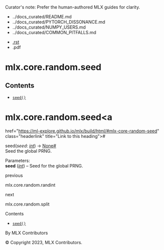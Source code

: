 Curator's note: Prefer the human-authored MLX guides for clarity.
- ../docs_curated/README.md
- ../docs_curated/PYTORCH_DISSONANCE.md
- ../docs_curated/NUMPY_USERS.md
- ../docs_curated/COMMON_PITFALLS.md


<div id="main-content" class="bd-main" role="main">

<div class="sbt-scroll-pixel-helper">

</div>

<div class="bd-content">

<div class="bd-article-container">

<div class="bd-header-article d-print-none">

<div class="header-article-items header-article__inner">

<div class="header-article-items__start">

<div class="header-article-item">

<span class="fa-solid fa-bars"></span>

</div>

</div>

<div class="header-article-items__end">

<div class="header-article-item">

<div class="article-header-buttons">

<a href="https://github.com/ml-explore/mlx"
class="btn btn-sm btn-source-repository-button"
data-bs-placement="bottom" data-bs-toggle="tooltip" target="_blank"
title="Source repository"><span class="btn__icon-container"> <em></em>
</span></a>

<div class="dropdown dropdown-download-buttons">

- <a
  href="https://ml-explore.github.io/mlx/build/html/_sources/python/_autosummary/mlx.core.random.seed.rst"
  class="btn btn-sm btn-download-source-button dropdown-item"
  data-bs-placement="left" data-bs-toggle="tooltip" target="_blank"
  title="Download source file"><span class="btn__icon-container">
  <em></em> </span> <span class="btn__text-container">.rst</span></a>
- <span class="btn__icon-container"> </span>
  <span class="btn__text-container">.pdf</span>

</div>

<span class="btn__icon-container"> </span>

<span class="fa-solid fa-list"></span>

</div>

</div>

</div>

</div>

</div>

<div id="jb-print-docs-body" class="onlyprint">

# mlx.core.random.seed

<div id="print-main-content">

<div id="jb-print-toc">

<div>

## Contents

</div>

- <a
  href="https://ml-explore.github.io/mlx/build/html/#mlx.core.random.seed"
  class="reference internal nav-link"><span class="pre"><code
  class="docutils literal notranslate">seed()</code></span></a>

</div>

</div>

</div>

<div id="searchbox">

</div>

<div id="mlx-core-random-seed" class="section">

# mlx.core.random.seed<a
href="https://ml-explore.github.io/mlx/build/html/#mlx-core-random-seed"
class="headerlink" title="Link to this heading">#</a>

<span class="sig-name descname"><span class="pre">seed</span></span><span class="sig-paren">(</span>*<span class="n"><span class="pre">seed</span></span><span class="p"><span class="pre">:</span></span><span class="w"> </span><span class="n"><a href="https://docs.python.org/3/library/functions.html#int"
class="reference external" title="(in Python v3.13)"><span
class="pre">int</span></a></span>*<span class="sig-paren">)</span> <span class="sig-return"><span class="sig-return-icon">→</span> <span class="sig-return-typehint"><a href="https://docs.python.org/3/library/constants.html#None"
class="reference external" title="(in Python v3.13)"><span
class="pre">None</span></a></span></span><a
href="https://ml-explore.github.io/mlx/build/html/#mlx.core.random.seed"
class="headerlink" title="Link to this definition">#</a>  
Seed the global PRNG.

Parameters<span class="colon">:</span>  
**seed** (<a href="https://docs.python.org/3/library/functions.html#int"
class="reference external" title="(in Python v3.13)"><em>int</em></a>) –
Seed for the global PRNG.

</div>

<div class="prev-next-area">

<a
href="https://ml-explore.github.io/mlx/build/html/python/_autosummary/mlx.core.random.randint.html"
class="left-prev" title="previous page"><em></em></a>

<div class="prev-next-info">

previous

mlx.core.random.randint

</div>

<a
href="https://ml-explore.github.io/mlx/build/html/python/_autosummary/mlx.core.random.split.html"
class="right-next" title="next page"></a>

<div class="prev-next-info">

next

mlx.core.random.split

</div>

</div>

</div>

<div class="bd-sidebar-secondary bd-toc">

<div class="sidebar-secondary-items sidebar-secondary__inner">

<div class="sidebar-secondary-item">

<div class="page-toc tocsection onthispage">

Contents

</div>

- <a
  href="https://ml-explore.github.io/mlx/build/html/#mlx.core.random.seed"
  class="reference internal nav-link"><span class="pre"><code
  class="docutils literal notranslate">seed()</code></span></a>

</div>

</div>

</div>

</div>

<div class="bd-footer-content__inner container">

<div class="footer-item">

By MLX Contributors

</div>

<div class="footer-item">

© Copyright 2023, MLX Contributors.  

</div>

<div class="footer-item">

</div>

<div class="footer-item">

</div>

</div>

</div>
